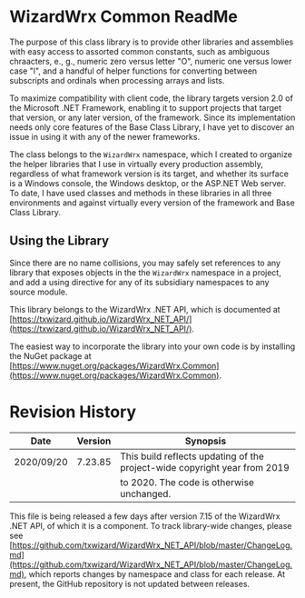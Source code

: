 # WizardWrx Common ReadMe

The purpose of this class library is to provide other libraries and assemblies
with easy access to assorted common constants, such as ambiguous chraacters,
e., g., numeric zero versus letter "O", numeric one versus lower case "l", and a
handful of helper functions for converting between subscripts and ordinals when
processing arrays and lists.

To maximize compatibility with client code, the library targets version 2.0 of
the Microsoft .NET Framework, enabling it to support projects that target that
version, or any later version, of the framework. Since its implementation needs
only core features of the Base Class Library, I have yet to discover an issue in
using it with any of the newer frameworks.

The class belongs to the `WizardWrx` namespace, which I created to organize the
helper libraries that I use in virtually every production assembly, regardless
of what framework version is its target, and whether its surface is a Windows
console, the Windows desktop, or the ASP.NET Web server. To date, I have used
classes and methods in these libraries in all three environments and against
virtually every version of the framework and Base Class Library.

## Using the Library

Since there are no name collisions, you may safely set references to any library
that exposes objects in the the `WizardWrx` namespace in a project, and add a
using directive for any of its subsidiary namespaces to any source module.

This library belongs to the WizardWrx .NET API, which is documented at
[https://txwizard.github.io/WizardWrx_NET_API/](https://txwizard.github.io/WizardWrx_NET_API/).

The easiest way to incorporate the library into your own code is by installing the NuGet package at
[https://www.nuget.org/packages/WizardWrx.Common](https://www.nuget.org/packages/WizardWrx.Common).

# Revision History
| Date       | Version | Synopsis
|------------|---------|---------------------------
| 2020/09/20 | 7.23.85 | This build reflects updating of the project-wide copyright year from 2019  |
|            |         | to 2020. The code is otherwise unchanged.                                  |

This file is being released a few days after version 7.15 of the WizardWrx .NET
API, of which it is a component. To track library-wide changes, please see
[https://github.com/txwizard/WizardWrx_NET_API/blob/master/ChangeLog.md](https://github.com/txwizard/WizardWrx_NET_API/blob/master/ChangeLog.md),
which reports changes by namespace and class for each release. At present, the
GitHub repository is not updated between releases.